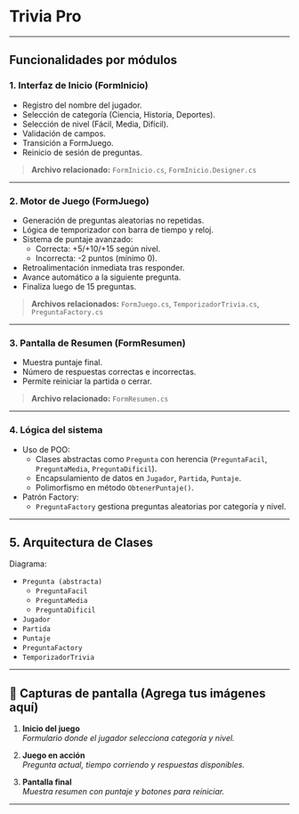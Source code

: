 # Trivia Pro

---

## Funcionalidades por módulos

###  1. Interfaz de Inicio (FormInicio)
- Registro del nombre del jugador.
- Selección de categoría (Ciencia, Historia, Deportes).
- Selección de nivel (Fácil, Media, Difícil).
- Validación de campos.
- Transición a FormJuego.
- Reinicio de sesión de preguntas.

> **Archivo relacionado:** `FormInicio.cs`, `FormInicio.Designer.cs`

---

### 2. Motor de Juego (FormJuego)
- Generación de preguntas aleatorias no repetidas.
- Lógica de temporizador con barra de tiempo y reloj.
- Sistema de puntaje avanzado:
  - Correcta: +5/+10/+15 según nivel.
  - Incorrecta: -2 puntos (mínimo 0).
- Retroalimentación inmediata tras responder.
- Avance automático a la siguiente pregunta.
- Finaliza luego de 15 preguntas.

> **Archivos relacionados:** `FormJuego.cs`, `TemporizadorTrivia.cs`, `PreguntaFactory.cs`

---

### 3. Pantalla de Resumen (FormResumen)
- Muestra puntaje final.
- Número de respuestas correctas e incorrectas.
- Permite reiniciar la partida o cerrar.

> **Archivo relacionado:** `FormResumen.cs`

---

### 4. Lógica del sistema
- Uso de POO:
  - Clases abstractas como `Pregunta` con herencia (`PreguntaFacil`, `PreguntaMedia`, `PreguntaDificil`).
  - Encapsulamiento de datos en `Jugador`, `Partida`, `Puntaje`.
  - Polimorfismo en método `ObtenerPuntaje()`.
- Patrón Factory:
  - `PreguntaFactory` gestiona preguntas aleatorias por categoría y nivel.

---

## 5. Arquitectura de Clases

Diagrama:

- `Pregunta (abstracta)`
  - `PreguntaFacil`
  - `PreguntaMedia`
  - `PreguntaDificil`
- `Jugador`
- `Partida`
- `Puntaje`
- `PreguntaFactory`
- `TemporizadorTrivia`

---

## 📸 Capturas de pantalla (Agrega tus imágenes aquí)

1. **Inicio del juego**  
   _Formulario donde el jugador selecciona categoría y nivel._

2. **Juego en acción**  
   _Pregunta actual, tiempo corriendo y respuestas disponibles._

3. **Pantalla final**  
   _Muestra resumen con puntaje y botones para reiniciar._

---


